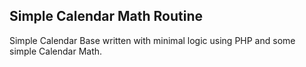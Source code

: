 ## Simple Calendar Math Routine ##
Simple Calendar Base written with minimal logic using PHP and some simple Calendar Math.
